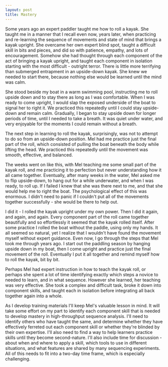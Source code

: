 ```yaml
---
layout: post
title: Mastery
---
```


Some years ago an expert paddler taught me how to roll a kayak. She taught me in a manner that I recall even now, years later, when practicing and re-learning the sequence of movements and state of mind that brings a kayak upright. She overcame her own expert blind spot, taught a difficult skill in bits and pieces, and did so with patience, empathy, and lots of encouragement. Somehow she had thought through each component of the act of bringing a kayak upright, and taught each component in isolation starting with the most difficult - outright terror. There is little more terrifying than submerged entrapment in an upside-down kayak. She knew we needed to start there, because nothing else would be learned until the mind was calm.

She stood beside my boat in a warm swimming pool, instructing me to roll upside down and to stay there as long as I was comfortable. When I was ready to come upright, I would slap the exposed underside of the boat to signal her to right it. We practiced this repeatedly until I could stay upside-down and remain calm. Gradually, I began to stay upside down for longer periods of time, until I needed to take a breath. It was quiet under water, and very enjoyable for the moments I could remain without a breath.

The next step in learning to roll the kayak, surprisingly, was not to attempt to do so from an upside-down position. Mel had me practice just the final part of the roll, which consisted of pulling the boat beneath the body while lifting the head. We practiced this repeatedly until the movement was smooth, effective, and balanced.

The weeks went on like this, with Mel teaching me some small part of the kayak roll, and me practicing it to perfection but never understanding how it all came together. Eventually, after many weeks in the water, Mel asked me to flip upside-down, to hang out for a while underwater, and when I was ready, to roll up. If I failed I knew that she was there next to me, and that she would help me to right the boat. The psychological effect of this was enormous. I didn't need to panic if I couldn't put all of the movements together successfully - she would be there to help out. 

I did it - I rolled the kayak upright under my own power. Then I did it again, and again, and again. Every component part of the roll came together beautifully and so effortlessly it seemed that the kayak rolled itself. After some practice I rolled the boat without the paddle, using only my hands. It all seemed so natural, yet I realize that I wouldn't have found the movement myself without expert guidance. Even now, I go through the steps that Mel took me through years ago. I start out the paddling season by hanging upside down in my boat, then I come upright and practice just the final movement of the roll. Eventually I put it all together and remind myself how to roll the kayak, bit by bit.

Perhaps Mel had expert instruction in how to teach the kayak roll, or perhaps she spent a lot of time identifying exactly which steps a novice to needed to learn, and in what sequence. However she learned, her teaching was very effective. She took a complex and difficult task, broke it down into component skills, and taught each in isolation before integrating all back together again into a whole. 

As I develop training materials I'll keep Mel's valuable lesson in mind. It will take some effort on my part to identify each component skill that is needed to develop mastery in high-throughput sequence analysis. I'll need to identify others who have taught the same, and determine whether they have effectively ferreted out each component skill or whether they're blinded by their own expertise. I'll also need to find a way to help learners practice skills until they become second-nature. I'll also include time for discussion - about when and where to apply a skill, which tools to use in different situations, and what features are shared by many sequencing experiments. All of this needs to fit into a two-day time frame, which is especially challenging. 
